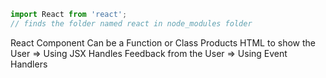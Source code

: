 ```js
import React from 'react'; 
// finds the folder named react in node_modules folder
```


React Component
  Can be a Function or Class
  Products HTML to show the User => Using JSX
  Handles Feedback from the User => Using Event Handlers   